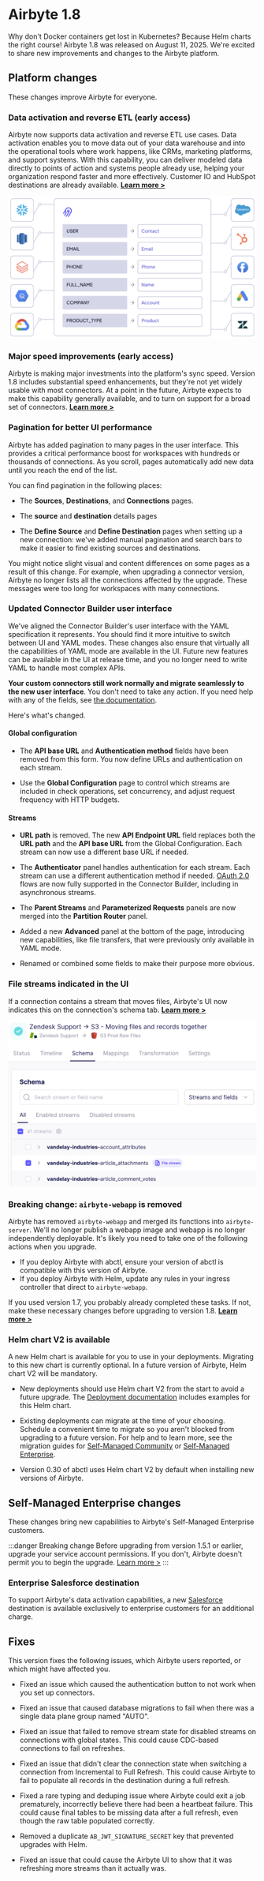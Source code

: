 # Airbyte 1.8

Why don't Docker containers get lost in Kubernetes? Because Helm charts the right course! Airbyte 1.8 was released on August 11, 2025. We're excited to share new improvements and changes to the Airbyte platform.

## Platform changes

These changes improve Airbyte for everyone.

### Data activation and reverse ETL (early access)

Airbyte now supports data activation and reverse ETL use cases. Data activation enables you to move data out of your data warehouse and into the operational tools where work happens, like CRMs, marketing platforms, and support systems. With this capability, you can deliver modeled data directly to points of action and systems people already use, helping your organization respond faster and more effectively. Customer IO and HubSpot destinations are already available. [**Learn more&nbsp;>**](/platform/next/move-data/elt-data-activation)

![Conceptual diagram showing data moving from a source, fields being mapped, and then moving to a destination](../platform/move-data/assets/data-activation-concept.png)

### Major speed improvements (early access)

Airbyte is making major investments into the platform's sync speed. Version 1.8 includes substantial speed enhancements, but they're not yet widely usable with most connectors. At a point in the future, Airbyte expects to make this capability generally available, and to turn on support for a broad set of connectors. [**Learn more&nbsp;>**](/integrations/speed-improvements)

### Pagination for better UI performance

Airbyte has added pagination to many pages in the user interface. This provides a critical performance boost for workspaces with hundreds or thousands of connections. As you scroll, pages automatically add new data until you reach the end of the list. 

<Arcade id="MzPzDliaqgyf2NmlmSWy" title="" paddingBottom="calc(60% + 0px)" />

You can find pagination in the following places:

- The **Sources**, **Destinations**, and **Connections** pages.

- The **source** and **destination** details pages

- The **Define Source** and **Define Destination** pages when setting up a new connection: we've added manual pagination and search bars to make it easier to find existing sources and destinations.

You might notice slight visual and content differences on some pages as a result of this change. For example, when upgrading a connector version, Airbyte no longer lists all the connections affected by the upgrade. These messages were too long for workspaces with many connections.

### Updated Connector Builder user interface

We've aligned the Connector Builder's user interface with the YAML specification it represents. You should find it more intuitive to switch between UI and YAML modes. These changes also ensure that virtually all the capabilities of YAML mode are available in the UI. Future new features can be available in the UI at release time, and you no longer need to write YAML to handle most complex APIs.

**Your custom connectors still work normally and migrate seamlessly to the new user interface**. You don't need to take any action. If you need help with any of the fields, see [the documentation](../platform/next/connector-development/connector-builder-ui/overview).

<Arcade id="mlPEcBzurqOkIFpPXduY" title="" paddingBottom="calc(60% + 0px)" />

Here's what's changed.

#### Global configuration

- The **API base URL** and **Authentication method** fields have been removed from this form. You now define URLs and authentication on each stream.

- Use the **Global Configuration** page to control which streams are included in check operations, set concurrency, and adjust request frequency with HTTP budgets.

#### Streams

- **URL path** is removed. The new **API Endpoint URL** field replaces both the **URL path** and the **API base URL** from the Global Configuration. Each stream can now use a different base URL if needed.

- The **Authenticator** panel handles authentication for each stream. Each stream can use a different authentication method if needed. [OAuth 2.0](/platform/using-airbyte/oauth) flows are now fully supported in the Connector Builder, including in asynchronous streams.

- The **Parent Streams** and **Parameterized Requests** panels are now merged into the **Partition Router** panel.

- Added a new **Advanced** panel at the bottom of the page, introducing new capabilities, like file transfers, that were previously only available in YAML mode.

- Renamed or combined some fields to make their purpose more obvious.

### File streams indicated in the UI

If a connection contains a stream that moves files, Airbyte's UI now indicates this on the connection's schema tab. [**Learn more&nbsp;>**](/platform/next/using-airbyte/sync-files-and-records)

![Files and records moving](../platform/using-airbyte/assets/file-based-stream.png)

### Breaking change: `airbyte-webapp` is removed

Airbyte has removed `airbyte-webapp` and merged its functions into `airbyte-server`. We'll no longer publish a webapp image and webapp is no longer independently deployable. It's likely you need to take one of the following actions when you upgrade.

- If you deploy Airbyte with abctl, ensure your version of abctl is compatible with this version of Airbyte.
- If you deploy Airbyte with Helm, update any rules in your ingress controller that direct to `airbyte-webapp`.

If you used version 1.7, you probably already completed these tasks. If not, make these necessary changes before upgrading to version 1.8. [**Learn more&nbsp;>**](/platform/next/deploying-airbyte/integrations/ingress-1-7)

### Helm chart V2 is available

A new Helm chart is available for you to use in your deployments. Migrating to this new chart is currently optional. In a future version of Airbyte, Helm chart V2 will be mandatory.

- New deployments should use Helm chart V2 from the start to avoid a future upgrade. The [Deployment documentation](/platform/next/deploying-airbyte/) includes examples for this Helm chart.

- Existing deployments can migrate at the time of your choosing. Schedule a convenient time to migrate so you aren't blocked from upgrading to a future version. For help and to learn more, see the migration guides for [Self-Managed Community](#) or [Self-Managed Enterprise](#).

- Version 0.30 of abctl uses Helm chart V2 by default when installing new versions of Airbyte.

## Self-Managed Enterprise changes

These changes bring new capabilities to Airbyte's Self-Managed Enterprise customers.

:::danger Breaking change
Before upgrading from version 1.5.1 or earlier, upgrade your service account permissions. If you don't, Airbyte doesn't permit you to begin the upgrade. [Learn more&nbsp;>](/platform/enterprise-setup/upgrade-service-account)
:::

### Enterprise Salesforce destination

To support Airbyte's data activation capabilities, a new [Salesforce](../integrations/enterprise-connectors/destination-salesforce) destination is available exclusively to enterprise customers for an additional charge.

## Fixes

This version fixes the following issues, which Airbyte users reported, or which might have affected you.

- Fixed an issue which caused the authentication button to not work when you set up connectors.

- Fixed an issue that caused database migrations to fail when there was a single data plane group named "AUTO".

- Fixed an issue that failed to remove stream state for disabled streams on connections with global states. This could cause CDC-based connections to fail on refreshes.

- Fixed an issue that didn't clear the connection state when switching a connection from Incremental to Full Refresh. This could cause Airbyte to fail to populate all records in the destination during a full refresh.

- Fixed a rare typing and deduping issue where Airbyte could exit a job prematurely, incorrectly believe there had been a heartbeat failure. This could cause final tables to be missing data after a full refresh, even though the raw table populated correctly.

- Removed a duplicate `AB_JWT_SIGNATURE_SECRET` key that prevented upgrades with Helm.

- Fixed an issue that could cause the Airbyte UI to show that it was refreshing more streams than it actually was.
